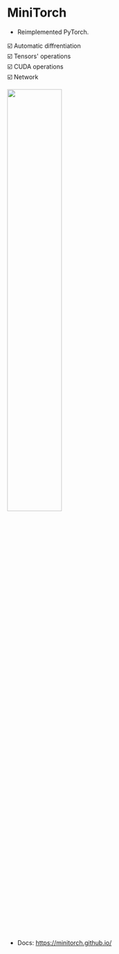# MiniTorch

* Reimplemented PyTorch.

☑️ Automatic diffrentiation  
☑️ Tensors' operations  
☑️ CUDA operations  
☑️ Network  

<img src="https://minitorch.github.io/minitorch.svg" width="50%">

* Docs: https://minitorch.github.io/
